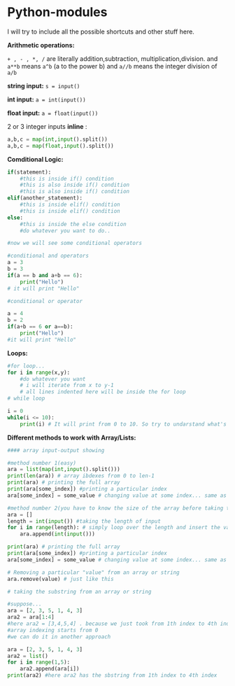 # Python-modules

I will try to include all the possible shortcuts and other stuff here. 

**Arithmetic operations:**

`+ , - , *, /` are literally addition,subtraction, multiplication,division. and `a**b` means `a^b` (a to the power b) and `a//b` means the integer division of `a/b`


**string input:** `s = input()`

**int input:** `a = int(input())`

**float input:** `a = float(input())`
 
2 or 3 integer inputs __inline__ :

```python
a,b,c = map(int,input().split())
a,b,c = map(float,input().split())
```
**Comditional Logic:**

```python
if(statement):
	#this is inside if() condition
	#this is also inside if() condition
	#this is also inside if() condition
elif(another_statement):
	#this is inside elif() condition
	#this is inside elif() condition
else:
	#this is inside the else condition
	#do whatever you want to do.. 

#now we will see some conditional operators 

#conditional and operators
a = 3
b = 3
if(a == b and a+b == 6):
	print("Hello")
# it will print "Hello"

#conditional or operator

a = 4
b = 2
if(a+b == 6 or a==b):
	print("Hello")
#it will print "Hello"

```


**Loops:**


```python
#for loop...
for i in range(x,y):
	#do whatever you want
	# i will iterate from x to y-1
	# all lines indented here will be inside the for loop
# while loop

i = 0
while(i <= 10):
	print(i) # It will print from 0 to 10. So try to undarstand what's happening
```


**Different methods to work with Array/Lists:**

```python
#### array input-output showing

#method number 1(easy)
ara = list(map(int,input().split()))
print(len(ara)) # array ibdexes from 0 to len-1
print(ara) # printing the full array
print(ara[some_index]) #printing a particular index 
ara[some_index] = some_value # changing value at some index... same as C/C++

#method number 2(you have to know the size of the array before taking the input):
ara = []
length = int(input()) #taking the length of input
for i in range(length): # simply loop over the length and insert the values one by one
	ara.append(int(input()))

print(ara) # printing the full array
print(ara[some_index]) #printing a particular index 
ara[some_index] = some_value # changing value at some index... same as C/C++

# Removing a particular "value" from an array or string
ara.remove(value) # just like this

# taking the substring from an array or string

#suppose...
ara = [2, 3, 5, 1, 4, 3]
ara2 = ara[1:4]
#here ara2 = [3,4,5,4] . because we just took from 1th index to 4th index.
#array indexing starts from 0
#we can do it in another approach

ara = [2, 3, 5, 1, 4, 3]
ara2 = list()
for i in range(1,5):
	ara2.append(ara[i])
print(ara2) #here ara2 has the sbstring from 1th index to 4th index

```


